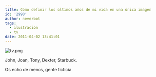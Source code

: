 ```yaml
---
title: Cómo definir los últimos años de mi vida en una única imagen
id: '2990'
author: neverbot
tags:
  - ilustración
  - tv
date: 2011-04-02 13:41:01
---
```


![tv.png](./como-definir-los-ultimos-anos-de-mi-vida-en-una-unica-imagen/tv.png)

John, Joan, Tony, Dexter, Starbuck.

Os echo de menos, gente ficticia.